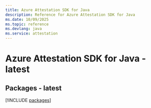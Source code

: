 ```yaml
---
title: Azure Attestation SDK for Java
description: Reference for Azure Attestation SDK for Java
ms.date: 10/09/2025
ms.topic: reference
ms.devlang: java
ms.service: attestation
---
```

# Azure Attestation SDK for Java - latest
## Packages - latest
[!INCLUDE [packages](attestation-index.md)]